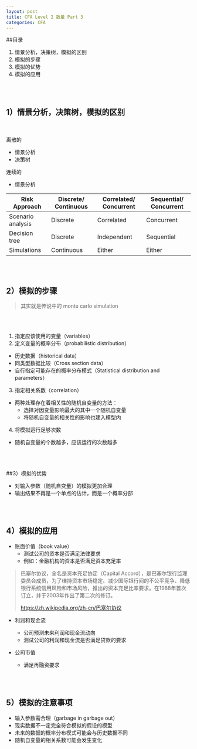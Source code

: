 ```yaml
---
layout: post
title: CFA Level 2 数量 Part 3
categories: CFA 
---
```



##目录
1. 情景分析，决策树，模拟的区别
2. 模拟的步骤
3. 模拟的优势
3. 模拟的应用

<br><br>

## 1）情景分析，决策树，模拟的区别
<br><br>
离散的

- 情景分析
- 决策树  

连续的
  
- 情景分析

| Risk Approach     | Discrete/ Continuous | Correlated/ Concurrent | Sequential/ Concurrent |
|-------------------|----------------------|------------------------|------------------------|
| Scenario analysis | Discrete             | Correlated             | Concurrent             |
| Decision tree     | Discrete             | Independent            | Sequential             |
| Simulations       | Continuous           | Either                 | Either                 |

<br><br>

## 2）模拟的步骤
> 其实就是传说中的 monte carlo simulation

<br><br>

1. 指定应该使用的变量（variables）
2. 定义变量的概率分布（probabilistic distribution）
  * 历史数据（historical data）
  * 同类型数据比较（Cross section data）
  * 自行指定可能存在的概率分布模式（Statistical distribution and parameters）
3. 指定相关系数（correlation）
  * 两种处理存在着相关性的随机自变量的方法：
    * 选择对因变量影响最大的其中一个随机自变量
    * 将随机自变量的相关性的影响也建入模型内
4. 将模拟运行足够次数
  * 随机自变量的个数越多，应该运行的次数越多
<br><br>
<br><br>

##3）模拟的优势

- 对输入参数（随机自变量）的模拟更加合理
- 输出结果不再是一个单点的估计，而是一个概率分部

<br><br>

## 4）模拟的应用
* 账面价值（book value）
  * 测试公司的资本是否满足法律要求
  * 例如：金融机构的资本是否满足资本充足率

> 巴塞尔协议，全名是资本充足协定（Capital Accord），是巴塞尔银行监理委员会成员，为了维持资本市场稳定、减少国际银行间的不公平竞争、降低银行系统信用风险和市场风险，推出的资本充足比率要求。在1988年首次订立，并于2003年作出了第二次的修订。
>   
> https://zh.wikipedia.org/zh-cn/巴塞尔协议

* 利润和现金流
  * 公司预测未来利润和现金流动向
  * 测试公司的利润和现金流是否满足贷款的要求

* 公司市值
  * 满足再融资要求

<br><br>

## 5）模拟的注意事项
* 输入参数需合理（garbage in garbage out）
* 现实数据不一定完全符合模拟的假设的模型
* 未来的数据的概率分布模式可能会与历史数据不同
* 随机自变量的相关系数可能会发生变化